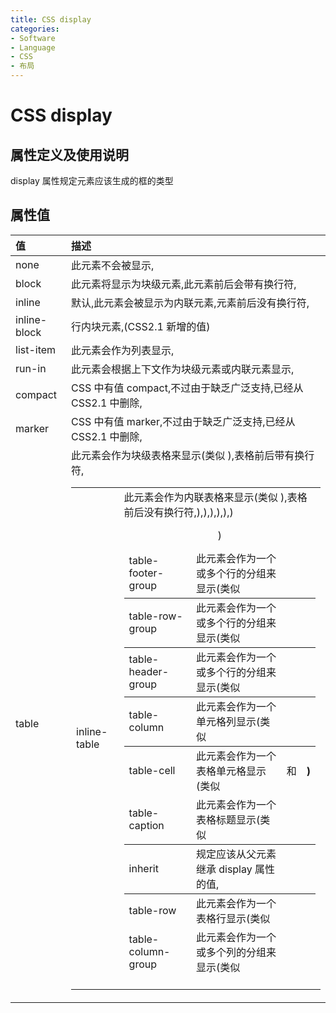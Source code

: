 ```yaml
---
title: CSS display
categories:
- Software
- Language
- CSS
- 布局
---
```

# CSS display

## 属性定义及使用说明

display 属性规定元素应该生成的框的类型

## 属性值

| 值                 | 描述                                                         |
| :----------------- | :----------------------------------------------------------- |
| none               | 此元素不会被显示,                                           |
| block              | 此元素将显示为块级元素,此元素前后会带有换行符,             |
| inline             | 默认,此元素会被显示为内联元素,元素前后没有换行符,         |
| inline-block       | 行内块元素,(CSS2.1 新增的值)                              |
| list-item          | 此元素会作为列表显示,                                       |
| run-in             | 此元素会根据上下文作为块级元素或内联元素显示,               |
| compact            | CSS 中有值 compact,不过由于缺乏广泛支持,已经从 CSS2.1 中删除, |
| marker             | CSS 中有值 marker,不过由于缺乏广泛支持,已经从 CSS2.1 中删除, |
| table              | 此元素会作为块级表格来显示(类似 <table>),表格前后带有换行符, |
| inline-table       | 此元素会作为内联表格来显示(类似 <table>),表格前后没有换行符, |
| table-row-group    | 此元素会作为一个或多个行的分组来显示(类似 <tbody>),       |
| table-header-group | 此元素会作为一个或多个行的分组来显示(类似 <thead>),       |
| table-footer-group | 此元素会作为一个或多个行的分组来显示(类似 <tfoot>),       |
| table-row          | 此元素会作为一个表格行显示(类似 <tr>),                    |
| table-column-group | 此元素会作为一个或多个列的分组来显示(类似 <colgroup>),    |
| table-column       | 此元素会作为一个单元格列显示(类似 <col>)                   |
| table-cell         | 此元素会作为一个表格单元格显示(类似 <td> 和 <th>)          |
| table-caption      | 此元素会作为一个表格标题显示(类似 <caption>)               |
| inherit            | 规定应该从父元素继承 display 属性的值,                      |
